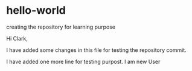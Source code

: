 # hello-world
creating the repository for learning purpose

Hi Clark,

I have added some changes in this file for testing the repository commit.


I have added one more line for testing purpost. I am new User

